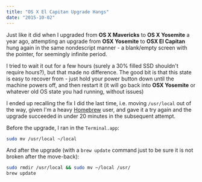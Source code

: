```yaml
---
title: "OS X El Capitan Upgrade Hangs"
date: "2015-10-02"
---
```


Just like it did when I upgraded from **OS X Mavericks** to **OS X Yosemite** a year ago, attempting an upgrade from **OSX Yosemite** to **OSX El Capitan** hung again in the same nondescript manner - a blank/empty screen with the pointer, for seemingly infinite period.

<!--more-->

I tried to wait it out for a few hours (surely a 30% filled SSD shouldn't require hours?), but that made no difference. The good bit is that this state is easy to recover from - just hold your power button down until the machine powers off, and then restart it (it will go back into **OSX Yosemite** or whatever old OS state you had running, without issues)

I ended up recalling the fix I did the last time, i.e. moving `/usr/local` out of the way, given I'm a heavy [Homebrew](http://brew.sh) user, and gave it a try again and the upgrade succeeded in under 20 minutes in the subsequent attempt.

Before the upgrade, I ran in the `Terminal.app`:

```bash
sudo mv /usr/local ~/local
```

And after the upgrade (with a `brew update` command just to be sure it is not broken after the move-back):

```bash
sudo rmdir /usr/local && sudo mv ~/local /usr/
brew update
```
